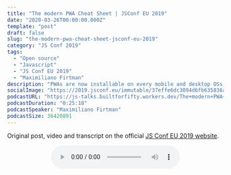 ```yaml
---
title: "The modern PWA Cheat Sheet | JSConf EU 2019"
date: "2020-03-26T00:00:00.000Z"
template: "post"
draft: false
slug: "the-modern-pwa-cheat-sheet-jsconf-eu-2019"
category: "JS Conf 2019"
tags:
  - "Open source"
  - "Javascript"
  - "JS Conf EU 2019"
  - "Maximiliano Firtman"
description: "PWAs are now installable on every mobile and desktop OSs, but there is a lot of new things since last year we need to do to create a successful experience. We will start understanding the App Lifecycle on every OS including new APIs, the limitations on iOS and how to deal with them, and how WebAPK works on Android. We will mention challenges on desktop PWAs, including multi-window management and we will finally cover distribution channels, including new DOM events to improve analytics, how to create a custom Install experience, and how to distribute the app in the store."
socialImage: "https://2019.jsconf.eu/immutable/37effe6dc3094d6fb635836a5737f8547beb940e/images/cms/maximiliano-firtman-88d49636-1000-square.jpg"
podcastURL: "https://js-talks.builtforfifty.workers.dev/The+modern+PWA+Cheat+Sheet+by+Maximiliano+Firtman+%C2%A0JSConf+EU+2019.mp3"
podcastDuration: "0:25:18"
podcastSpeaker: "Maximiliano Firtman"
podcastSize: 36420891
---
```


Original post, video and transcript on the official [JS Conf EU 2019 website](https://2019.jsconf.eu/maximiliano-firtman/the-modern-pwa-cheat-sheet.html).

<!-- End of podcast preview -->

<div style="text-align: center">
	<audio controls="controls">
		<source type="audio/mp3" src="https://js-talks.builtforfifty.workers.dev/The+modern+PWA+Cheat+Sheet+by+Maximiliano+Firtman+%C2%A0JSConf+EU+2019.mp3"></source>
		<p>Your browser does not support the audio element.</p>
	</audio>
</div>